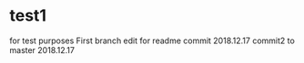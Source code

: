 # test1
for test purposes
First branch edit for readme
commit 2018.12.17
commit2 to master 2018.12.17
